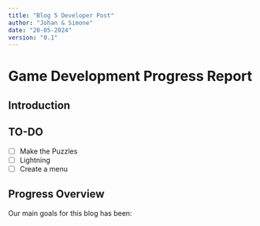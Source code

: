 ```yaml
---
title: "Blog 5 Developer Post"
author: "Johan & Simone"
date: "20-05-2024"
version: "0.1"
---
```


# Game Development Progress Report

## Introduction

## TO-DO
- [ ] Make the Puzzles
- [ ] Lightning
- [ ] Create a menu

## Progress Overview
Our main goals for this blog has been:
